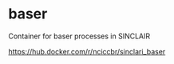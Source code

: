 # baser

Container for baser processes in SINCLAIR

<https://hub.docker.com/r/nciccbr/sinclari_baser>
